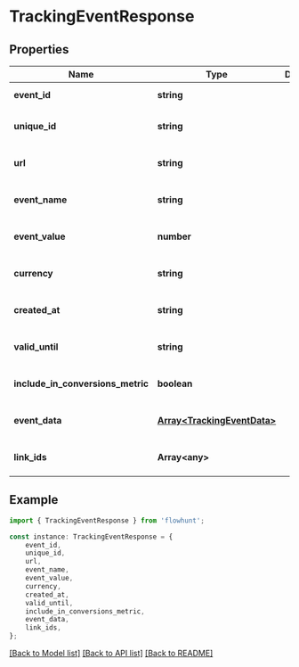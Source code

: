 # TrackingEventResponse


## Properties

Name | Type | Description | Notes
------------ | ------------- | ------------- | -------------
**event_id** | **string** |  | [default to undefined]
**unique_id** | **string** |  | [optional] [default to undefined]
**url** | **string** |  | [optional] [default to undefined]
**event_name** | **string** |  | [optional] [default to undefined]
**event_value** | **number** |  | [optional] [default to undefined]
**currency** | **string** |  | [optional] [default to undefined]
**created_at** | **string** |  | [optional] [default to undefined]
**valid_until** | **string** |  | [optional] [default to undefined]
**include_in_conversions_metric** | **boolean** |  | [optional] [default to undefined]
**event_data** | [**Array&lt;TrackingEventData&gt;**](TrackingEventData.md) |  | [optional] [default to undefined]
**link_ids** | **Array&lt;any&gt;** |  | [optional] [default to undefined]

## Example

```typescript
import { TrackingEventResponse } from 'flowhunt';

const instance: TrackingEventResponse = {
    event_id,
    unique_id,
    url,
    event_name,
    event_value,
    currency,
    created_at,
    valid_until,
    include_in_conversions_metric,
    event_data,
    link_ids,
};
```

[[Back to Model list]](../README.md#documentation-for-models) [[Back to API list]](../README.md#documentation-for-api-endpoints) [[Back to README]](../README.md)
